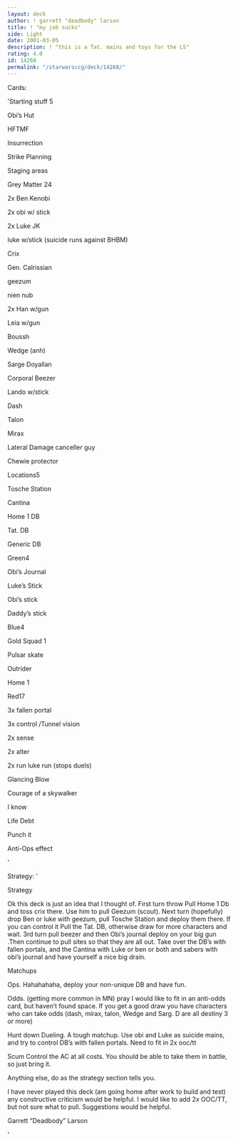 ```yaml
---
layout: deck
author: ! garrett "deadbody" larson
title: ! "my job sucks"
side: Light
date: 2001-03-05
description: ! "this is a Tat. mains and toys for the LS"
rating: 4.0
id: 14268
permalink: "/starwarsccg/deck/14268/"
---
```

Cards: 

'Starting stuff 5

Obi&#8217;s Hut

HFTMF

Insurrection

Strike Planning

Staging areas


Grey Matter 24

2x Ben Kenobi

2x obi w/ stick

2x Luke JK

luke w/stick (suicide runs against BHBM)

Crix

Gen. Calrissian

geezum

nien nub

2x Han w/gun

Leia w/gun

Boussh

Wedge (anh)

Sarge Doyallan

Corporal Beezer

Lando w/stick

Dash

Talon

Mirax

Lateral Damage canceller guy

Chewie protector


Locations5

Tosche Station

Cantina

Home 1 DB

Tat. DB

Generic DB


Green4

Obi&#8217;s Journal

Luke&#8217;s Stick

Obi&#8217;s stick

Daddy&#8217;s stick


Blue4

Gold Squad 1

Pulsar skate

Outrider

Home 1


Red17

3x fallen portal

3x control /Tunnel vision

2x sense 

2x alter

 2x run luke run (stops duels)

Glancing Blow

Courage of a skywalker

I know

Life Debt

Punch it

Anti-Ops effect


'

Strategy: '

Strategy


Ok this deck is just an idea that I thought of.  First turn throw Pull Home 1 Db and toss crix there.  Use him to pull Geezum (scout).  Next turn (hopefully) drop Ben or luke with geezum, pull Tosche Station and deploy them there.  If you can control it Pull the Tat. DB, otherwise draw for more characters and wait.  3rd turn pull beezer and then Obi&#8217;s journal deploy on your big gun .Then continue to pull sites so that they are all out.  Take over the DB&#8217;s with fallen portals, and the Cantina with Luke or ben or both and sabers with obi&#8217;s journal and have yourself a nice big drain.  


Matchups

Ops.  Hahahahaha, deploy your non-unique DB and have fun.


Odds. (getting more common in MN) pray I would like to fit in an anti-odds card, but haven&#8217;t found space.  If you get a good draw you have characters who can take odds (dash, mirax, talon, Wedge and Sarg. D are all destiny 3 or more)


Hunt down Dueling.  A tough matchup.  Use obi and Luke as suicide mains, and try to control DB&#8217;s with fallen portals.  Need to fit in 2x ooc/tt


Scum Control the AC at all costs.  You should be able to take them in battle, so just bring it.


Anything else, do as the strategy section tells you.


I have never played this deck (am going home after work to build and test) any constructive criticism would be helpful.  I would like to add 2x OOC/TT, but not sure what to pull.  Suggestions would be helpful.


Garrett &#8220;Deadbody&#8221; Larson

'
